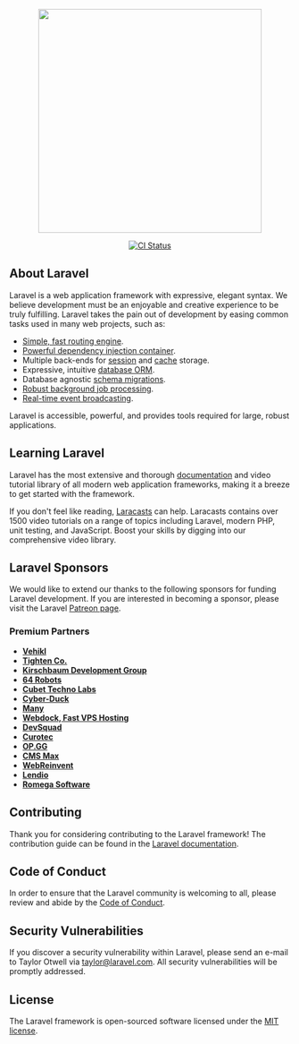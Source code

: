 <p align="center"><a href="https://laravel.com" target="_blank"><img src="https://situla.bitbit.net/filebin/a75da3e99f41547bd1df003588b1d6f927dbd27b3002b103e651d3be7d6afe10/2591f580b50e182ca02e43f4b6c40087e0b00a69f47c6ee2aa16b6e1d7590e88?X-Amz-Algorithm=AWS4-HMAC-SHA256&X-Amz-Credential=HZXB1J7T0UN34UN512IW%2F20220112%2Fus-east-1%2Fs3%2Faws4_request&X-Amz-Date=20220112T092143Z&X-Amz-Expires=30&X-Amz-SignedHeaders=host&response-cache-control=max-age%3D30&response-content-disposition=filename%3D%22mutt.png%22&response-content-type=image%2Fpng&X-Amz-Signature=7c4d7eccd2a0b89cb120f779f07547a88c647b37556b7dec8af74e3593fc61ea" width="400"></a></p>

<p align="center">
<a href="https://github.com/mutt-ir/backend/actions/workflows/ci.yml"><img src="https://github.com/mutt-ir/backend/actions/workflows/ci.yml/badge.svg" alt="CI Status"></a>
</p>

## About Laravel

Laravel is a web application framework with expressive, elegant syntax. We believe development must be an enjoyable and creative experience to be truly fulfilling. Laravel takes the pain out of development by easing common tasks used in many web projects, such as:

- [Simple, fast routing engine](https://laravel.com/docs/routing).
- [Powerful dependency injection container](https://laravel.com/docs/container).
- Multiple back-ends for [session](https://laravel.com/docs/session) and [cache](https://laravel.com/docs/cache) storage.
- Expressive, intuitive [database ORM](https://laravel.com/docs/eloquent).
- Database agnostic [schema migrations](https://laravel.com/docs/migrations).
- [Robust background job processing](https://laravel.com/docs/queues).
- [Real-time event broadcasting](https://laravel.com/docs/broadcasting).

Laravel is accessible, powerful, and provides tools required for large, robust applications.

## Learning Laravel

Laravel has the most extensive and thorough [documentation](https://laravel.com/docs) and video tutorial library of all modern web application frameworks, making it a breeze to get started with the framework.

If you don't feel like reading, [Laracasts](https://laracasts.com) can help. Laracasts contains over 1500 video tutorials on a range of topics including Laravel, modern PHP, unit testing, and JavaScript. Boost your skills by digging into our comprehensive video library.

## Laravel Sponsors

We would like to extend our thanks to the following sponsors for funding Laravel development. If you are interested in becoming a sponsor, please visit the Laravel [Patreon page](https://patreon.com/taylorotwell).

### Premium Partners

- **[Vehikl](https://vehikl.com/)**
- **[Tighten Co.](https://tighten.co)**
- **[Kirschbaum Development Group](https://kirschbaumdevelopment.com)**
- **[64 Robots](https://64robots.com)**
- **[Cubet Techno Labs](https://cubettech.com)**
- **[Cyber-Duck](https://cyber-duck.co.uk)**
- **[Many](https://www.many.co.uk)**
- **[Webdock, Fast VPS Hosting](https://www.webdock.io/en)**
- **[DevSquad](https://devsquad.com)**
- **[Curotec](https://www.curotec.com/services/technologies/laravel/)**
- **[OP.GG](https://op.gg)**
- **[CMS Max](https://www.cmsmax.com/)**
- **[WebReinvent](https://webreinvent.com/?utm_source=laravel&utm_medium=github&utm_campaign=patreon-sponsors)**
- **[Lendio](https://lendio.com)**
- **[Romega Software](https://romegasoftware.com)**

## Contributing

Thank you for considering contributing to the Laravel framework! The contribution guide can be found in the [Laravel documentation](https://laravel.com/docs/contributions).

## Code of Conduct

In order to ensure that the Laravel community is welcoming to all, please review and abide by the [Code of Conduct](https://laravel.com/docs/contributions#code-of-conduct).

## Security Vulnerabilities

If you discover a security vulnerability within Laravel, please send an e-mail to Taylor Otwell via [taylor@laravel.com](mailto:taylor@laravel.com). All security vulnerabilities will be promptly addressed.

## License

The Laravel framework is open-sourced software licensed under the [MIT license](https://opensource.org/licenses/MIT).
